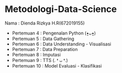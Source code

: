 # Metodologi-Data-Science
Nama : Dienda Rizkya H.R(672019155)
- Pertemuan 4 : Pengenalan Python (•͈ᴗ•͈)
- Pertemuan 5 : Data Gathering
- Pertemuan 6 : Data Understanding - Visualisasi
- Pertemuan 7 : Data Preparation
- Pertemuan 8 : Imputasi
- Pertemuan 9 : TTS (. ❛ ᴗ ❛.)
- Pertemuan 10 : Model Evaluasi - Klasifikasi
